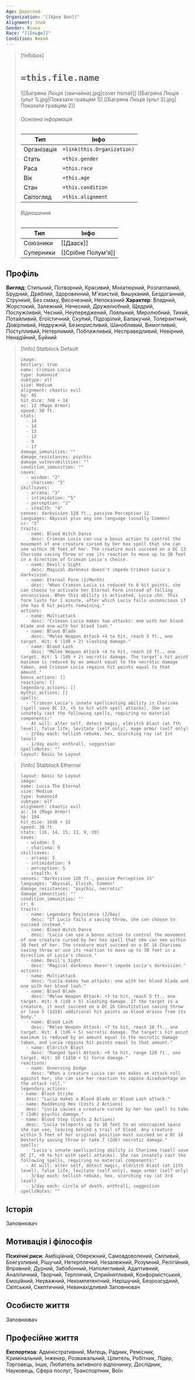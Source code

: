 ```yaml
---
Age: Дорослий
Organization: "[[Кров Вол]]"
Alignment: Злий
Gender: Жінка
Race: "[[Ельфи]]"
Condition: Живий
---
```

> [!infobox]
> # `=this.file.name`
> ![[Багряна Люція (звичайна).jpg|cover hsmall]]
> [[Багряна Люція (ульт 1).jpg|Показати гравцям 1]]
> [[Багряна Люція (ульт 2).jpg|Показати гравцям 2]]
> ###### Основна інформація
> Тип | Інфо |
> ---|---|
> Організація | `=link(this.Organization)` |
> Стать | `=this.gender` |
> Раса | `=this.race` |
> Вік | `=this.age` |
> Стан | `=this.condition` |
> Світогляд | `=this.alignment` |
> ###### Відношення
> Тип | Інфо |
> ---|---|
> Союзники | [[Дааск]] |
> Суперники | [[Срібне Полум'я]] |

## Профіль
**Вигляд**: Стильний, Потворний, Красивий, Мініатюрний, Розпатланий, Брудний, Дряблий, Здоровенний, М'язистий, Вишуканий, Бездоганний, Стрункий, Без смаку, Височезний, Непоказний
**Характер**: Владний, Жорстокий, Залежний, Нечесний, Дружелюбний, Щедрий, Послужливий, Чесний, Неупереджений, Лояльний, Миролюбний, Тихий, Потайливий, Егоїстичний, Скупий, Підозрілий, Балакучий, Толерантний, Довірливий, Недружній, Безкорисливий, Шанобливий, Вимогливий, Поступливий, Нетерпимий, Поблажливий, Несправедливий, Невірний, Ненадійний, Буйний

> [!info] Statblock Default
> ```statblock
> image: 
> bestiary: true
> name: Crimson Lucia
> type: humanoid
> subtype: elf
> size: Medium
> alignment: chaotic evil
> hp: 45
> hit_dice: 7d8 + 14
> ac: 12 (Mage Armor)
> speed: 30 ft.
> stats:
>   - 14
>   - 14
>   - 13
>   - 12
>   - 9
>   - 17
> damage_immunities: ""
> damage_resistances: psychic
> damage_vulnerabilities: ""
> condition_immunities: ""
> saves:
>   - wisdom: "2"
>   - charisma: "5"
> skillsaves:
>   - arcana: "3"
>   - intimidation: "5"
>   - perception: "2"
>   - stealth: "4"
> senses: darkvision 120 ft., passive Perception 12
> languages: Abyssal plus any one language (usually Common)
> cr: "3"
> traits:
>   - name: Blood Witch Dance
>     desc: Crimson Lucia can use a bonus action to control the movement of one creature cursed by her hex spell that she can see within 30 feet of her. The creature must succeed on a DC 13 Charisma saving throw or use its reaction to move up to 30 feet in a direction of Crimson Lucia's choice.
>   - name: Devil's Sight
>     desc: Magical darkness doesn't impede Crimson Lucia's darkvision.
>   - name: Eternal Form (1/Month)
>     desc: "When Crimson Lucia is reduced to 0 hit points, she can choose to activate her Eternal Form instead of falling unconscious. When this ability is activated, Lucia chn. This form lasts for 1 minute, after which Lucia falls unconscious if she has 0 hit points remaining."
> actions:
>   - name: Multiattack
>     desc: "Crimson Lucia makes two attacks: one with her blood blade and one with her blood lash."
>   - name: Blood Blade
>     desc: "Melee Weapon Attack +4 to hit, reach 5 ft., one target. Hit: 6 (1d8 + 2) slashing damage."
>   - name: Blood Lash
>     desc: "Melee Weapon Attack +4 to hit, reach 10 ft., one target. Hit: 5 (1d6 + 2) necrotic damage. The target's hit point maximum is reduced by an amount equal to the necrotic damage taken, and Crimson Lucia regains hit points equal to that amount."
> bonus_actions: []
> reactions: []
> legendary_actions: []
> mythic_actions: []
> spells:
>   - "Crimson Lucia's innate spellcasting ability is Charisma (spell save DC 13, +5 to hit with spell attacks). She can innately cast the following spells, requiring no material components:"
>   - At will: alter self, detect magic, eldritch blast (at 7th level), false life, levitate (self only), mage armor (self only)
>   - 2/day each: hellish rebuke, hex, scorching ray (at 1st level)
>   - 1/day each: enthrall, suggestion
> spellsNotes: ""
> layout: Basic 5e Layout
> ```

> [!info] Statblock Ethernal
> ```statblock
> layout: Basic 5e Layout
> image: 
> name: Lucia The Eternal
> size: Medium
> type: humanoid
> subtype: elf
> alignment: chaotic evil
> ac: 14 (Mage Armor)
> hp: 104
> hit_dice: 16d8 + 32
> speed: 30 ft.
> stats: [16, 14, 15, 13, 9, 20]
> saves:
>   - wisdom: 5
>   - charisma: 9
> skillsaves:
>   - arcana: 5
>   - intimidation: 9
>   - perception: 5
>   - stealth: 6
> senses: "darkvision 120 ft., passive Perception 15"
> languages: "Abyssal, Elvish, Common"
> damage_resistances: "psychic, necrotic"
> damage_immunities: ""
> condition_immunities: ""
> cr: 6
> traits:
>   - name: Legendary Resistance (2/Day)
>     desc: "If Lucia fails a saving throw, she can choose to succeed instead."
>   - name: Blood Witch Dance
>     desc: "Lucia can use a bonus action to control the movement of one creature cursed by her hex spell that she can see within 30 feet of her. The creature must succeed on a DC 16 Charisma saving throw or use its reaction to move up to 30 feet in a direction of Lucia's choice."
>   - name: Devil's Sight
>     desc: "Magical darkness doesn't impede Lucia's darkvision."
> actions:
>   - name: Multiattack
>     desc: "Lucia makes two attacks: one with her blood blade and one with her blood lash."
>   - name: Blood Blade
>     desc: "Melee Weapon Attack: +7 to hit, reach 5 ft., one target. Hit: 9 (1d8 + 5) slashing damage. If the target is a creature, it must succeed on a DC 16 Constitution saving throw or lose 5 (1d10) additional hit points as blood drains from its body."
>   - name: Blood Lash
>     desc: "Melee Weapon Attack: +7 to hit, reach 10 ft., one target. Hit: 8 (1d6 + 5) necrotic damage. The target's hit point maximum is reduced by an amount equal to the necrotic damage taken, and Lucia regains hit points equal to that amount."
>   - name: Eldritch Blast
>     desc: "Ranged Spell Attack: +9 to hit, range 120 ft., one target. Hit: 10 (1d10 + 5) force damage."
> reactions:
>   - name: Unnerving Dodge
>     desc: "When a creature Lucia can see makes an attack roll against her, she can use her reaction to impose disadvantage on the attack roll."
> legendary_actions: 
> - name: Blood Strike 
>   desc: "Lucia makes a Blood Blade or Blood Lash attack." 
> - name: Maddening Hex (Costs 2 Actions) 
>   desc: "Lucia causes a creature cursed by her hex spell to take 7 (2d6) psychic damage." 
> - name: Blood Step (Costs 2 Actions) 
>   desc: "Lucia teleports up to 30 feet to an unoccupied space she can see, leaving behind a trail of blood. Any creature within 5 feet of her original position must succeed on a DC 16 Dexterity saving throw or take 7 (2d6) necrotic damage."
> spells:
>   - "Lucia's innate spellcasting ability is Charisma (spell save DC 17, +9 to hit with spell attacks). She can innately cast the following spells, requiring no material components:"
>   - At will: alter self, detect magic, eldritch blast (at 11th level), false life, levitate (self only), mage armor (self only)
>   - 3/day each: hellish rebuke, hex, scorching ray (at 3rd level)
>   - 1/day each: circle of death, enthrall, suggestion
> spellsNotes: ""
> ```

## Історія
Заповнювач
## Мотивація і філософія
**Психічні риси**: Амбіційний, Обережний, Самовдоволений, Сміливий, Боягузливий, Рішучий, Нетерплячий, Незалежний, Розумний, Релігійний, Вправний, Дурний, Забобонний, Наполегливий, Адаптивний, Аналітичний, Творчий, Терплячий, Сприйнятливий, Конформістський, Емоційний, Неуважний, Некомпетентний, Нерішучий, Безрозсудний, Світський, Скептичний, Невинахідливий
Заповнювач
## Особисте життя
Заповнювач
## Професійне життя
**Експертиза**: Адміністративний, Митець, Радник, Ремісник, Кримінальний, Інженер, Розважальний, Цілитель, Робітник, Лідер, Торговець, Інше, Любитель активного відпочинку, Дослідник, Науковець, Сфера послуг, Транспортник, Воїн
